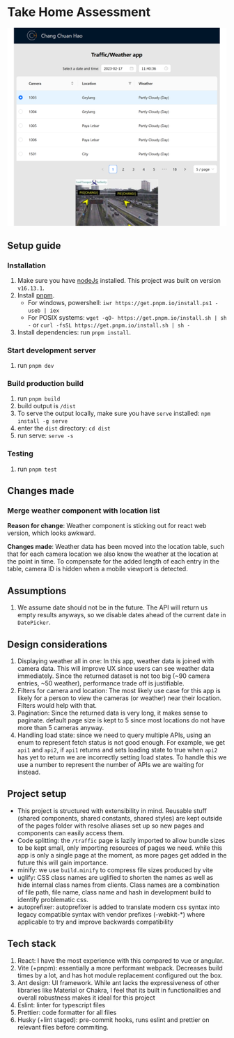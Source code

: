 # Take Home Assessment

![preview](preview.png)

## Setup guide

### Installation

1. Make sure you have [nodeJs](https://nodejs.org/en/) installed. This project was built on version `v16.13.1`.
2. Install [pnpm](https://pnpm.io/installation).
   - For windows, powershell: `iwr https://get.pnpm.io/install.ps1 -useb | iex`
   - For POSIX systems: `wget -qO- https://get.pnpm.io/install.sh | sh -` or `curl -fsSL https://get.pnpm.io/install.sh | sh -`
3. Install dependencies: run `pnpm install`.

### Start development server

1. run `pnpm dev`

### Build production build

1. run `pnpm build`
2. build output is `/dist`
3. To serve the output locally, make sure you have `serve` installed: `npm install -g serve`
4. enter the `dist` directory: `cd dist`
5. run serve: `serve -s`

### Testing

1. run `pnpm test`

## Changes made

### Merge weather component with location list

**Reason for change**: Weather component is sticking out for react web version, which looks awkward.

**Changes made**: Weather data has been moved into the location table, such that for each camera location
we also know the weather at the location at the point in time. To compensate for the added length of each
 entry in the table, camera ID is hidden when a mobile viewport is detected.

## Assumptions

1. We assume date should not be in the future. The API will return us empty results anyways, so we disable dates ahead of the current date in `DatePicker`.

## Design considerations

1. Displaying weather all in one: In this app, weather data is joined with camera data. This will improve UX since users can see weather data immediately. Since the returned dataset is not too big (~90 camera entries, ~50 weather), performance trade off is justifiable.
2. Filters for camera and location: The most likely use case for this app is likely for a person to view the cameras (or weather) near their location. Filters would help with that.
3. Pagination: Since the returned data is very long, it makes sense to paginate. default page size is kept to 5 since most locations do not have more than 5 cameras anyway.
4. Handling load state: since we need to query multiple APIs, using an enum to represent fetch status is not good enough. For example, we get `api1` and `api2`, if `api1` returns and sets loading state to true when `api2` has yet to return we are incorrectly setting load states. To handle this we use a number to represent the number of APIs we are waiting for instead.

## Project setup

- This project is structured with extensibility in mind. Reusable stuff (shared components, shared constants, shared styles) are kept outside of the pages folder with resolve aliases set up so new pages and components can easily access them.
- Code splitting: the `/traffic` page is lazily imported to allow bundle sizes to be kept small, only importing resources of pages we need. while this app is only a single page at the moment, as more pages get added in the future this will gain importance.
- minify: we use `build.minify` to compress file sizes produced by vite
- uglify: CSS class names are uglified to shorten the names as well as hide internal class names from clients. Class names are a combination of file path, file name, class name and hash in development build to identify problematic css.
- autoprefixer: autoprefixer is added to translate modern css syntax into legacy compatible syntax with vendor prefixes (-webkit-*) where applicable to try and improve backwards compatibility

## Tech stack

1. React: I have the most experience with this compared to vue or angular.
2. Vite (+pnpm): essentially a more performant webpack. Decreases build times by a lot, and has hot module replacement configured out the box.
3. Ant design: UI framework. While ant lacks the expressiveness of other libraries like Material or Chakra, I feel that its built in functionalities and overall robustness makes it ideal for this project
4. Eslint: linter for typescript files
5. Prettier: code formatter for all files
6. Husky (+lint staged): pre-commit hooks, runs eslint and prettier on relevant files before commiting.
